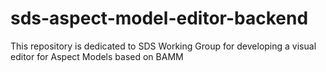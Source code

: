 # sds-aspect-model-editor-backend
This repository is dedicated to SDS Working Group for developing a visual editor for Aspect Models based on BAMM
